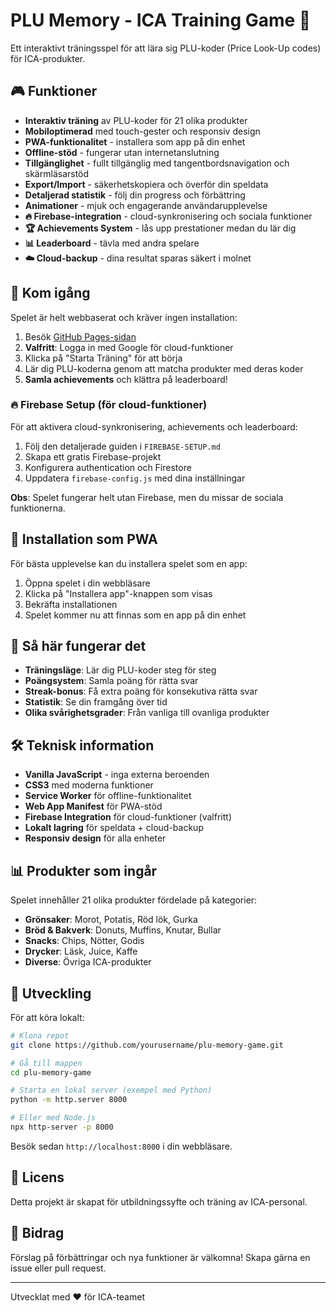 # PLU Memory - ICA Training Game 🛒

Ett interaktivt träningsspel för att lära sig PLU-koder (Price Look-Up codes) för ICA-produkter.

## 🎮 Funktioner

- **Interaktiv träning** av PLU-koder för 21 olika produkter
- **Mobiloptimerad** med touch-gester och responsiv design
- **PWA-funktionalitet** - installera som app på din enhet
- **Offline-stöd** - fungerar utan internetanslutning
- **Tillgänglighet** - fullt tillgänglig med tangentbordsnavigation och skärmläsarstöd
- **Export/Import** - säkerhetskopiera och överför din speldata
- **Detaljerad statistik** - följ din progress och förbättring
- **Animationer** - mjuk och engagerande användarupplevelse
- **🔥 Firebase-integration** - cloud-synkronisering och sociala funktioner
- **🏆 Achievements System** - lås upp prestationer medan du lär dig
- **📊 Leaderboard** - tävla med andra spelare
- **☁️ Cloud-backup** - dina resultat sparas säkert i molnet

## 🚀 Kom igång

Spelet är helt webbaserat och kräver ingen installation:

1. Besök [GitHub Pages-sidan](https://yourusername.github.io/plu-memory-game/)
2. **Valfritt**: Logga in med Google för cloud-funktioner
3. Klicka på "Starta Träning" för att börja
4. Lär dig PLU-koderna genom att matcha produkter med deras koder
5. **Samla achievements** och klättra på leaderboard!

### 🔥 Firebase Setup (för cloud-funktioner)

För att aktivera cloud-synkronisering, achievements och leaderboard:

1. Följ den detaljerade guiden i `FIREBASE-SETUP.md`
2. Skapa ett gratis Firebase-projekt
3. Konfigurera authentication och Firestore
4. Uppdatera `firebase-config.js` med dina inställningar

**Obs**: Spelet fungerar helt utan Firebase, men du missar de sociala funktionerna.

## 📱 Installation som PWA

För bästa upplevelse kan du installera spelet som en app:

1. Öppna spelet i din webbläsare
2. Klicka på "Installera app"-knappen som visas
3. Bekräfta installationen
4. Spelet kommer nu att finnas som en app på din enhet

## 🎯 Så här fungerar det

- **Träningsläge**: Lär dig PLU-koder steg för steg
- **Poängsystem**: Samla poäng för rätta svar
- **Streak-bonus**: Få extra poäng för konsekutiva rätta svar
- **Statistik**: Se din framgång över tid
- **Olika svårighetsgrader**: Från vanliga till ovanliga produkter

## 🛠️ Teknisk information

- **Vanilla JavaScript** - inga externa beroenden
- **CSS3** med moderna funktioner
- **Service Worker** för offline-funktionalitet
- **Web App Manifest** för PWA-stöd
- **Firebase Integration** för cloud-funktioner (valfritt)
- **Lokalt lagring** för speldata + cloud-backup
- **Responsiv design** för alla enheter

## 📊 Produkter som ingår

Spelet innehåller 21 olika produkter fördelade på kategorier:

- **Grönsaker**: Morot, Potatis, Röd lök, Gurka
- **Bröd & Bakverk**: Donuts, Muffins, Knutar, Bullar
- **Snacks**: Chips, Nötter, Godis
- **Drycker**: Läsk, Juice, Kaffe
- **Diverse**: Övriga ICA-produkter

## 🔧 Utveckling

För att köra lokalt:

```bash
# Klona repot
git clone https://github.com/yourusername/plu-memory-game.git

# Gå till mappen
cd plu-memory-game

# Starta en lokal server (exempel med Python)
python -m http.server 8000

# Eller med Node.js
npx http-server -p 8000
```

Besök sedan `http://localhost:8000` i din webbläsare.

## 📝 Licens

Detta projekt är skapat för utbildningssyfte och träning av ICA-personal.

## 🤝 Bidrag

Förslag på förbättringar och nya funktioner är välkomna! Skapa gärna en issue eller pull request.

---

Utvecklat med ❤️ för ICA-teamet